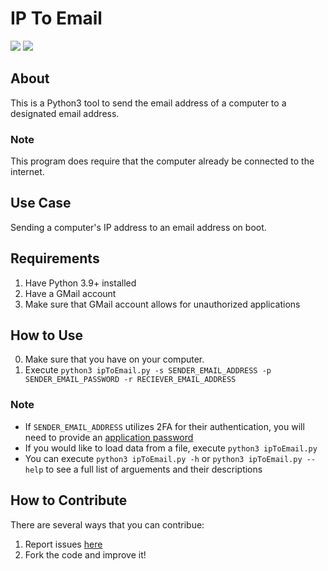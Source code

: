 # IP To Email

[![](https://img.shields.io/badge/OS-Ubuntu-red)]()
[![](https://img.shields.io/badge/Language-Python%203.9%2B-blue)]()

## About

This is a Python3 tool to send the email address of a computer to a designated email address.

### Note

This program does require that the computer already be connected to the internet.

## Use Case

Sending a computer's IP address to an email address on boot.

## Requirements

1. Have Python 3.9+ installed
2. Have a GMail account
3. Make sure that GMail account allows for unauthorized applications

## How to Use

0. Make sure that you have  on your computer.
1. Execute `python3 ipToEmail.py -s SENDER_EMAIL_ADDRESS -p SENDER_EMAIL_PASSWORD -r RECIEVER_EMAIL_ADDRESS`

### Note

- If `SENDER_EMAIL_ADDRESS` utilizes 2FA for their authentication, you will need to provide an [application password](https://support.google.com/accounts/answer/185833#zippy=%2Cwhy-you-may-need-an-app-password)
- If you would like to load data from a file, execute `python3 ipToEmail.py`
- You can execute `python3 ipToEmail.py -h` or `python3 ipToEmail.py --help` to see a full list of arguements and their descriptions

## How to Contribute

There are several ways that you can contribue:

1. Report issues [here](https://github.com/NicholasSynovic/GitHub-Repository-Displayer/issues)
2. Fork the code and improve it!
